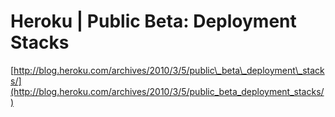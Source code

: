 <!--
id: 428781041
link: http://tumblr.atmos.org/post/428781041/heroku-public-beta-deployment-stacks
slug: heroku-public-beta-deployment-stacks
date: Fri Mar 05 2010 12:28:53 GMT-0800 (PST)
publish: 2010-03-05
tags: 
title: Heroku | Public Beta: Deployment Stacks
-->


Heroku | Public Beta: Deployment Stacks
=======================================

[http://blog.heroku.com/archives/2010/3/5/public\_beta\_deployment\_stacks/](http://blog.heroku.com/archives/2010/3/5/public_beta_deployment_stacks/)

